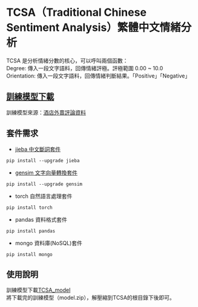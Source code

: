 # TCSA（Traditional Chinese Sentiment Analysis）繁體中文情緒分析
TCSA 是分析情緒分數的核心，可以呼叫兩個函數：  
Degree: 傳入一段文字語料，回傳情緒評極。評極範圍 0.00 ~ 10.0  
Orientation: 傳入一段文字語料，回傳情緒判斷結果。「Positive」「Negative」  

## [訓練模型下載](https://mega.nz/file/G9RXEZwI#6KLmEted7TBjCmK8zuKTzKa5tb6uqFTu41Az92p6RtY)
訓練模型來源：[酒店外賣評論資料](https://github.com/SophonPlus/ChineseNlpCorpus)

## 套件需求
* [jieba 中文斷詞套件](https://github.com/fxsjy/jieba)
```
pip install --upgrade jieba
```
* [gensim 文字向量轉換套件](https://github.com/RaRe-Technologies/gensim)
```
pip install --upgrade gensim
```
* torch 自然語言處理套件
```
pip install torch
```
* pandas 資料格式套件
```
pip install pandas
```
* mongo 資料庫(NoSQL)套件
```
pip install mongo
```

## 使用說明
訓練模型下載[TCSA_model](https://github.com/C108156212/FocusGroup/releases/tag/Latest)  
將下載完的訓練模型（model.zip），解壓縮到TCSA的根目錄下後即可。  
